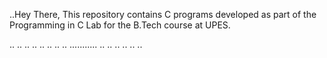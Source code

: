 ..Hey There,
This repository contains C programs developed as part of the Programming in C Lab for the B.Tech course at UPES.

..
..
..
..
..
..
..
..
...........
..
..
..
..
..
..
